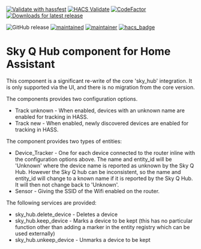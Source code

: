 [![Validate with hassfest](https://github.com/RogerSelwyn/Home_Assistant_SkyQ_Hub/actions/workflows/hassfest.yaml/badge.svg)](https://github.com/RogerSelwyn/Home_Assistant_SkyQ_Hub/actions/workflows/hassfest.yaml) [![HACS Validate](https://github.com/RogerSelwyn/Home_Assistant_SkyQ_Hub/actions/workflows/hacs.yaml/badge.svg)](https://github.com/RogerSelwyn/Home_Assistant_SkyQ_Hub/actions/workflows/hacs.yaml) [![CodeFactor](https://www.codefactor.io/repository/github/rogerselwyn/Home_Assistant_SkyQ_Hub/badge)](https://www.codefactor.io/repository/github/rogerselwyn/home_assistant_skyq_hub) [![Downloads for latest release](https://img.shields.io/github/downloads/RogerSelwyn/Home_Assistant_SkyQ_Hub/latest/total.svg)](https://github.com/RogerSelwyn/Home_Assistant_SkyQ_Hub/releases/latest)

![GitHub release](https://img.shields.io/github/v/release/RogerSelwyn/Home_Assistant_SkyQ_Hub) [![maintained](https://img.shields.io/maintenance/yes/2022.svg)](#) [![maintainer](https://img.shields.io/badge/maintainer-%20%40RogerSelwyn-blue.svg)](https://github.com/RogerSelwyn) [![hacs_badge](https://img.shields.io/badge/HACS-Custom-41BDF5.svg)](https://github.com/hacs/integration) 


# Sky Q Hub component for Home Assistant

This component is a significant re-write of the core 'sky_hub' integration. It is only supported via the UI, and there is no migration from the core version.

The components provides two configuration options.

* Track unknown - When enabled, devices with an unknown name are enabled for tracking in HASS.
* Track new - When enabled, newly discovered devices are enabled for tracking in HASS.

The component provides two types of entities:
* Device_Tracker - One for each device connected to the router inline with the configuration options above. The name and entity_id will be 'Unknown' where the device name is reported as unknown by the Sky Q Hub. However the Sky Q hub can be inconsistent, so the name and entity_id will change to a known name if it is reported by the Sky Q Hub. It will then not change back to 'Unknown'.
* Sensor - Giving the SSID of the Wifi enabled on the router.

The following services are provided:
* sky_hub.delete_device - Deletes a device
* sky_hub.keep_device - Marks a device to be kept (this has no particular function other than adding a marker in the entity registry which can be used externally)
* sky_hub.unkeep_device - Unmarks a device to be kept 
